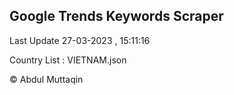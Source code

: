 

## Google Trends Keywords Scraper 
 
Last Update 27-03-2023 , 15:11:16

Country List :
VIETNAM.json



© Abdul Muttaqin 
